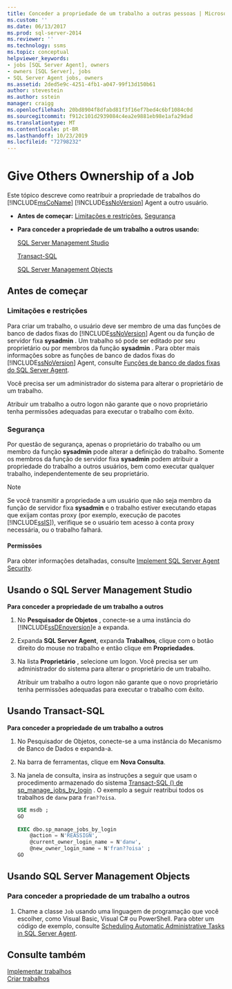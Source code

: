 ```yaml
---
title: Conceder a propriedade de um trabalho a outras pessoas | Microsoft Docs
ms.custom: ''
ms.date: 06/13/2017
ms.prod: sql-server-2014
ms.reviewer: ''
ms.technology: ssms
ms.topic: conceptual
helpviewer_keywords:
- jobs [SQL Server Agent], owners
- owners [SQL Server], jobs
- SQL Server Agent jobs, owners
ms.assetid: 2ded5e9c-4251-4fb1-a047-99f13d150b61
author: stevestein
ms.author: sstein
manager: craigg
ms.openlocfilehash: 20bd8904f8dfabd81f3f16ef7bed4c6bf1084c0d
ms.sourcegitcommit: f912c101d2939084c4ea2e9881eb98e1afa29dad
ms.translationtype: MT
ms.contentlocale: pt-BR
ms.lasthandoff: 10/23/2019
ms.locfileid: "72798232"
---
```

# <a name="give-others-ownership-of-a-job"></a>Give Others Ownership of a Job
  Este tópico descreve como reatribuir a propriedade de trabalhos do [!INCLUDE[msCoName](../../includes/msconame-md.md)] [!INCLUDE[ssNoVersion](../../includes/ssnoversion-md.md)] Agent a outro usuário.  
  
-   **Antes de começar:**  [Limitações e restrições](#Restrictions), [Segurança](#Security)  
  
-   **Para conceder a propriedade de um trabalho a outros usando:**  
  
     [SQL Server Management Studio](#SSMSProc2)  
  
     [Transact-SQL](#TsqlProc2)  
  
     [SQL Server Management Objects](#SMOProc2)  
  
##  <a name="BeforeYouBegin"></a> Antes de começar  
  
###  <a name="Restrictions"></a> Limitações e restrições  
 Para criar um trabalho, o usuário deve ser membro de uma das funções de banco de dados fixas do [!INCLUDE[ssNoVersion](../../includes/ssnoversion-md.md)] Agent ou da função de servidor fixa **sysadmin** . Um trabalho só pode ser editado por seu proprietário ou por membros da função **sysadmin** . Para obter mais informações sobre as funções de banco de dados fixas do [!INCLUDE[ssNoVersion](../../includes/ssnoversion-md.md)] Agent, consulte [Funções de banco de dados fixas do SQL Server Agent](sql-server-agent-fixed-database-roles.md).  
  
 Você precisa ser um administrador do sistema para alterar o proprietário de um trabalho.  
  
 Atribuir um trabalho a outro logon não garante que o novo proprietário tenha permissões adequadas para executar o trabalho com êxito.  
  
###  <a name="Security"></a> Segurança  
 Por questão de segurança, apenas o proprietário do trabalho ou um membro da função **sysadmin** pode alterar a definição do trabalho. Somente os membros da função de servidor fixa **sysadmin** podem atribuir a propriedade do trabalho a outros usuários, bem como executar qualquer trabalho, independentemente de seu proprietário.  
  
> [!NOTE]  
>  Se você transmitir a propriedade a um usuário que não seja membro da função de servidor fixa **sysadmin** e o trabalho estiver executando etapas que exijam contas proxy (por exemplo, execução de pacotes [!INCLUDE[ssIS](../../includes/ssis-md.md)]), verifique se o usuário tem acesso à conta proxy necessária, ou o trabalho falhará.  
  
####  <a name="Permissions"></a> Permissões  
 Para obter informações detalhadas, consulte [Implement SQL Server Agent Security](implement-sql-server-agent-security.md).  
  
##  <a name="SSMSProc2"></a> Usando o SQL Server Management Studio  
 **Para conceder a propriedade de um trabalho a outros**  
  
1.  No **Pesquisador de Objetos** , conecte-se a uma instância do [!INCLUDE[ssDEnoversion](../../includes/ssdenoversion-md.md)]e a expanda.  
  
2.  Expanda **SQL Server Agent**, expanda **Trabalhos**, clique com o botão direito do mouse no trabalho e então clique em **Propriedades**.  
  
3.  Na lista **Proprietário** , selecione um logon. Você precisa ser um administrador do sistema para alterar o proprietário de um trabalho.  
  
     Atribuir um trabalho a outro logon não garante que o novo proprietário tenha permissões adequadas para executar o trabalho com êxito.  
  
##  <a name="TsqlProc2"></a> Usando Transact-SQL  
 **Para conceder a propriedade de um trabalho a outros**  
  
1.  No Pesquisador de Objetos, conecte-se a uma instância do Mecanismo de Banco de Dados e expanda-a.  
  
2.  Na barra de ferramentas, clique em **Nova Consulta**.  
  
3.  Na janela de consulta, insira as instruções a seguir que usam o procedimento armazenado do sistema [Transact-SQL &#40;&#41; de sp_manage_jobs_by_login](/sql/relational-databases/system-stored-procedures/sp-manage-jobs-by-login-transact-sql) . O exemplo a seguir reatribui todos os trabalhos de `danw` para `fran??oisa`.  
  
    ```sql
    USE msdb ;  
    GO  
  
    EXEC dbo.sp_manage_jobs_by_login  
        @action = N'REASSIGN',  
        @current_owner_login_name = N'danw',  
        @new_owner_login_name = N'fran??oisa' ;  
    GO  
    ```  
  
##  <a name="SMOProc2"></a>Usando SQL Server Management Objects  

### <a name="to-give-others-ownership-of-a-job"></a>Para conceder a propriedade de um trabalho a outros
  
1.  Chame a classe `Job` usando uma linguagem de programação que você escolher, como Visual Basic, Visual C# ou PowerShell. Para obter um código de exemplo, consulte [Scheduling Automatic Administrative Tasks in SQL Server Agent](sql-server-agent.md).  
  
## <a name="see-also"></a>Consulte também  
 [Implementar trabalhos](implement-jobs.md)   
 [Criar trabalhos](create-jobs.md)  
